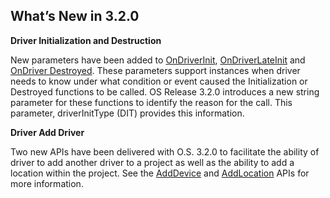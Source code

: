
## What’s New in 3.2.0

**Driver Initialization and Destruction**

New parameters have been added to [OnDriverInit][1], [OnDriverLateInit][2] and [OnDriver Destroyed][3]. These parameters support instances when driver needs to know under what condition or event caused the Initialization or Destroyed functions to be called. OS Release 3.2.0 introduces a new string parameter for these functions to identify the reason for the call. This parameter, driverInitType (DIT) provides this information.

**Driver Add Driver**

Two new APIs have been delivered with O.S. 3.2.0 to facilitate the ability of driver to add another driver to a project as well as the ability to add a location within the project. See the [AddDevice][4] and [AddLocation][5] APIs for more information.

[1]:	https://snap-one.github.io/docs-driverworks-api/#ondriverinit
[2]:	https://snap-one.github.io/docs-driverworks-api/#ondriverlateinit
[3]:	https://snap-one.github.io/docs-driverworks-api/#ondriverdestroyed
[4]:	https://snap-one.github.io/docs-driverworks-api/#adddevice
[5]:	https://snap-one.github.io/docs-driverworks-api/#addlocation